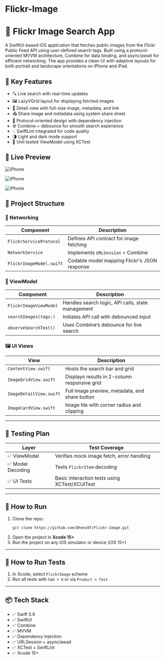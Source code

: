 # Flickr-Image

# 📸 Flickr Image Search App

A SwiftUI-based iOS application that fetches public images from the Flickr Public Feed API using user-defined search tags. Built using a protocol-oriented MVVM architecture, Combine for data binding, and async/await for efficient networking. The app provides a clean UI with adaptive layouts for both portrait and landscape orientations on iPhone and iPad.

## 🔑 Key Features

- 🔍 Live search with real-time updates
- 🖼️ LazyVGrid layout for displaying fetched images
- 📄 Detail view with full-size image, metadata, and link
- 📤 Share image and metadata using system share sheet
- 🧠 Protocol-oriented design with dependency injection
- ⚙️ Combine + debounce for smooth search experience
- 💡 SwiftLint integrated for code quality
- 🌗 Light and dark mode support
- 🧪 Unit tested ViewModel using XCTest

## 🚀 Live Preview

![iPhone](https://github.com/user-attachments/assets/66f84956-8b20-460b-997b-a551e250f5e6)

![iPhone](https://github.com/user-attachments/assets/5b048408-dff4-41fd-9414-927b04030b88)

![iPhone](https://github.com/user-attachments/assets/4422a088-44f1-4324-a699-d6ddfdd76e1c)



## 🧱 Project Structure

### 📡 Networking
| Component | Description |
|----------|-------------|
| `FlickrServiceProtocol` | Defines API contract for image fetching |
| `NetworkService` | Implements `URLSession` + Combine |
| `FlickrImageModel.swift` | Codable model mapping Flickr's JSON response |

### 🧠 ViewModel
| Component | Description |
|----------|-------------|
| `FlickrImageViewModel` | Handles search logic, API calls, state management |
| `searchImages(tags:)` | Initiates API call with debounced input |
| `observeSearchText()` | Uses Combine’s debounce for live search |

### 🖼️ UI Views
| View | Description |
|------|-------------|
| `ContentView.swift` | Hosts the search bar and grid |
| `ImageGridView.swift` | Displays results in 2-column responsive grid |
| `ImageDetailView.swift` | Full image preview, metadata, and share button |
| `ImageCardView.swift` | Image tile with corner radius and clipping |

---

## 🧪 Testing Plan

| Layer | Test Coverage |
|-------|---------------|
| ✅ ViewModel | Verifies mock image fetch, error handling |
| ✅ Model Decoding | Tests `FlickrItem` decoding |
| ✅ UI Tests | Basic interaction tests using XCTest/XCUITest |

---

## 📲 How to Run

1. Clone the repo:
   ```bash
   git clone https://github.com/Dhenu97/Flickr-Image.git
   ```
2. Open the project in **Xcode 15+**
3. Run the project on any iOS simulator or device (iOS 15+)

---

## 🧪 How to Run Tests

1. In Xcode, select `FlickrImage` scheme
2. Run all tests with `Cmd + U` or via `Product > Test`

---

## 📦 Tech Stack

- ✅ Swift 5.9
- ✅ SwiftUI
- ✅ Combine
- ✅ MVVM
- ✅ Dependency Injection
- ✅ URLSession + async/await
- ✅ XCTest + SwiftLint
- ✅ Xcode 15+
